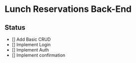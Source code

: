 # Lunch Reservations Back-End

## Status

- [] Add Basic CRUD
- [] Implement Login
- [] Implement Auth
- [] Implement confirmation
